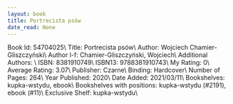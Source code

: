 ```yaml
---
layout: book
title: Portrecista psów
date_read: None
---
```


Book Id: 54704025\ 
Title: Portrecista psów\ 
Author: Wojciech Chamier-Gliszczyński\ 
Author l-f: Chamier-Gliszczyński, Wojciech\ 
Additional Authors: \ 
ISBN: 8381910749\ 
ISBN13: 9788381910743\ 
My Rating: 0\ 
Average Rating: 3.07\ 
Publisher: Czarne\ 
Binding: Hardcover\ 
Number of Pages: 264\ 
Year Published: 2020\ 
Date Added: 2021/03/11\ 
Bookshelves: kupka-wstydu, ebook\ 
Bookshelves with positions: kupka-wstydu (#2191), ebook (#11)\ 
Exclusive Shelf: kupka-wstydu\ 

